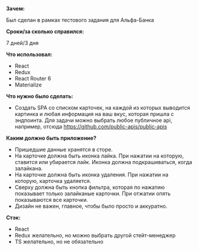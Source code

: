 **Зачем:**

Был сделан в рамках тестового задания для Альфа-Банка

**Сроки/за сколько справился:**

7 дней/3 дня

**Что использовал:**

- React
- Redux
- React Router 6
- Materialize

**Что нужно было сделать:**

- Создать SPA со списком карточек, на каждой из которых выводится картинка и любая информация на ваш вкус, которая пришла с эндпоинта. Для задачи можно выбрать любое публичное api, например, отсюда https://github.com/public-apis/public-apis 

**Каким должно быть приложение?**

- Пришедшие данные хранятся в сторе. 
- На карточке должна быть иконка лайка. При нажатии на которую, ставится или убирается лайк. Иконка должна подкрашиваться, когда залайкана. 
- На карточке должна быть иконка удаления. При нажатии на которую, карточка удаляется. 
- Сверху должна быть кнопка фильтра, которая по нажатию показывает только залайканые карточки. При отжатии опять показываются все карточки. 
- Дизайн не важен, главное, чтобы было просто и аккуратно.

**Стэк:** 

- React 
- Redux желательно, но можно выбрать другой стейт-менеджер 
- TS желательно, но не обязательно 

